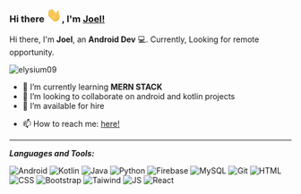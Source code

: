 ### Hi there <img alt="waving hand" width="27px" src="assets\Hi.gif" />, I'm [Joel!](https://www.linkedin.com/in/eyuel-daniel/)

<!-- <p align="center">
  <img align="right" src="assets\coder-unscreen.gif" width="" height="300px">
</p> -->
<!-- <div align="center">
<a href="https://www.linkedin.com/in/eyuel-daniel/">
  <img align="left" alt="Joel's LinkdeIn" width="22px" src="https://cdn.jsdelivr.net/npm/simple-icons@v3/icons/linkedin.svg" />
</a>
<a href="https://github.com/elysium09">
  <img align="left" alt="Joel's Github" width="22px" src="https://cdn.jsdelivr.net/npm/simple-icons@3.13.0/icons/github.svg" />
</a>
<a href="https://www.instagram.com/_sczr/">
  <img align="left" alt="Joel's Instagram" width="22px" src="https://cdn.jsdelivr.net/npm/simple-icons@v3/icons/instagram.svg" />
</a>
</div> -->

Hi there, I'm **Joel**, an **Android Dev** 💻. Currently, Looking for remote opportunity.

  <img src="https://komarev.com/ghpvc/?username=elysium09&label=Views&color=blue&style=plastic" alt="elysium09" />

- 🌱 I’m currently learning **MERN STACK**
- 👯 I’m looking to collaborate on android and kotlin projects
- 🤔 I’m available for hire
<!--- 💬 Ask me about ...-->
- 📫 How to reach me: [here!](mailto:eyueldaniel0921@gmail.com)
<!--- ⚡ Fun fact: ...
-->

<hr style="height:2px;border-width:0;color:gray;background-color:gray">

***Languages and Tools:***

![Android](https://img.shields.io/badge/-android-000000?&style=for-the-badge&logo=android)
![Kotlin](https://img.shields.io/badge/-kotlin-000000?&style=for-the-badge&logo=kotlin)
![Java](https://img.shields.io/badge/-Java-000000?&style=for-the-badge&logo=java&logoColor=white)
![Python](https://img.shields.io/badge/-Python-3776AB?&style=for-the-badge&logo=python&logoColor=yellow)
![Firebase](https://img.shields.io/badge/-Firebase-4c8bf5?&style=for-the-badge&&logo=firebase&logoColor=ffca28)
![MySQL](https://img.shields.io/badge/-MySQL-4479A1?&style=for-the-badge&logo=mysql&logoColor=white)
![Git](https://img.shields.io/badge/-Git-F05032?&style=for-the-badge&logo=git&logoColor=white)
![HTML](https://img.shields.io/badge/-html5-E34F26?&style=for-the-badge&logo=html5&logoColor=white)
![CSS](https://img.shields.io/badge/-css3-1572B6?&style=for-the-badge&logo=css3&logoColor=white)
![Bootstrap](https://img.shields.io/badge/-Bootstrap-7952B3?&style=for-the-badge&logo=bootstrap&logoColor=white)
![Taiwind](https://img.shields.io/badge/-Tailwind-38B2AC?&style=for-the-badge&logo=tailwind%20css&logoColor=white)
![JS](https://img.shields.io/badge/-javascript-F7DF1E?&style=for-the-badge&logo=javascript&logoColor=black)
![React](https://img.shields.io/badge/-ReactJS-grey?&style=for-the-badge&logo=react&logoColor=61DAFB)
<!--![Node.js](https://img.shields.io/badge/-Node.js-black?&style=for-the-badge&logo=node.js&logoColor=339933)
![Express](https://img.shields.io/badge/-Express-grey?&style=for-the-badge&logo=express&logoColor=white)
![MongoDB](https://img.shields.io/badge/-MongoDB-white?&style=for-the-badge&logo=mongodb&logoColor=47A248)
![Jest](https://img.shields.io/badge/-Jest-C21325?&style=for-the-badge&logo=jest&logoColor=white)
![GraphQL](https://img.shields.io/badge/-GraphQL-black?&style=for-the-badge&logo=graphql&logoColor=E10098)-->

<!--<a href="https://github.com/elysium09">
<img align="center" height="200px" src="https://github-readme-stats.vercel.app/api?username=elysium09&&show_icons=true&count_private=true&title_color=bd93f9&icon_color=0E86D4&text_color=daf7dc&bg_color=151515" alt="Joel's github stats"/>
</a>

<a href="https://github.com/elysium09">
  <img align="center" src="https://github-readme-streak-stats.herokuapp.com/?user=elysium09" alt="JOEL"/>
</a>

<a href="https://github.com/elysium09">
  <img align="center" height="200px" src="https://github-readme-stats.vercel.app/api/top-langs/?username=elysium09&hide=php&theme=algolia" />
</a>-->

<!--
<div align="center">
### Show some ❤️ by liking your fave repo of mine!
</div> -->

